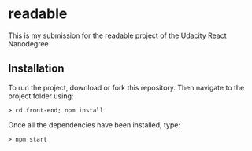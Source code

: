 # readable

This is my submission for the readable project of the Udacity React Nanodegree

## Installation
To run the project, download or fork this repository. Then navigate to the project folder using:

```
> cd front-end; npm install
```

Once all the dependencies have been installed, type:

```
> npm start
```
